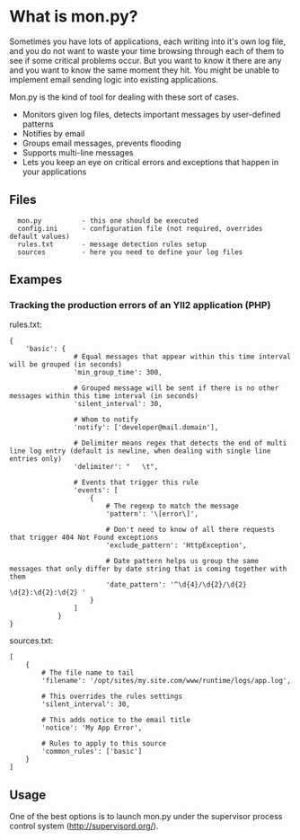 # What is mon.py?

Sometimes you have lots of applications, each writing into it's own log file, and you do not want to waste your time browsing through each of them to see if some critical problems occur. But you want to know it there are any and you want to know the same moment they hit. You might be unable to implement email sending logic into existing applications.

Mon.py is the kind of tool for dealing with these sort of cases.

- Monitors given log files, detects important messages by user-defined patterns
- Notifies by email
- Groups email messages, prevents flooding
- Supports multi-line messages
- Lets you keep an eye on critical errors and exceptions that happen in your applications

## Files

      mon.py          - this one should be executed
      config.ini      - configuration file (not required, overrides default values)
      rules.txt       - message detection rules setup
      sources         - here you need to define your log files
      
## Exampes
### Tracking the production errors of an YII2 application (PHP)

rules.txt:

    {
        'basic': {
                    # Equal messages that appear within this time interval will be grouped (in seconds)
                    'min_group_time': 300,
                    
                    # Grouped message will be sent if there is no other messages within this time interval (in seconds)
                    'silent_interval': 30,

                    # Whom to notify
                    'notify': ['developer@mail.domain'],

                    # Delimiter means regex that detects the end of multi line log entry (default is newline, when dealing with single line entries only)
                    'delimiter': "   \t",

                    # Events that trigger this rule
                    'events': [
                        {
                            # The regexp to match the message
                            'pattern': '\[error\]',
                            
                            # Don't need to know of all there requests that trigger 404 Not Found exceptions
                            'exclude_pattern': 'HttpException',

                            # Date pattern helps us group the same messages that only differ by date string that is coming together with them
                            'date_pattern': '^\d{4}/\d{2}/\d{2} \d{2}:\d{2}:\d{2} '
                        }
                    ]
                }
    }
    
sources.txt:

    [
        {
            # The file name to tail
            'filename': '/opt/sites/my.site.com/www/runtime/logs/app.log',

            # This overrides the rules settings
            'silent_interval': 30,

            # This adds notice to the email title
            'notice': 'My App Error',

            # Rules to apply to this source
            'common_rules': ['basic']
        }
    ]

## Usage

One of the best options is to launch mon.py under the supervisor process control system (http://supervisord.org/).

